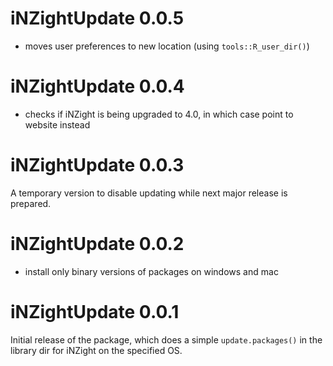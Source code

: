 


# iNZightUpdate 0.0.5

- moves user preferences to new location (using `tools::R_user_dir()`)

# iNZightUpdate 0.0.4

- checks if iNZight is being upgraded to 4.0, in which case point to website instead

# iNZightUpdate 0.0.3

A temporary version to disable updating while next major release is prepared.

# iNZightUpdate 0.0.2

- install only binary versions of packages on windows and mac

# iNZightUpdate 0.0.1

Initial release of the package, which does a simple `update.packages()` in the library dir for iNZight on the specified OS.
